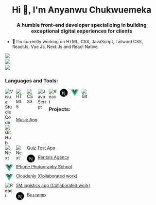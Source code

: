 <h1 align="center">Hi 👋, I'm Anyanwu Chukwuemeka</h1>
<h3 align="center">A humble front-end developer specializing in building exceptional digital experiences for clients</h3>

- 🔭 I’m currently working on HTML, CSS, JavaScript, Tailwind CSS, ReactJs, Vue Js, Next.Js and React Native.

![](https://github-readme-stats.vercel.app/api?username=princeemeka965&theme=radical&hide_border=false&include_all_commits=false&count_private=false)<br/>
![](https://github-readme-streak-stats.herokuapp.com/?user=princeemeka965s&theme=radical&hide_border=false)<br/>
![](https://github-readme-stats.vercel.app/api/top-langs/?username=princeemeka965&theme=radical&hide_border=false&include_all_commits=false&count_private=false&layout=compact)

### Languages and Tools:

<img align="left" alt="Visual Studio Code" title="VS Code" width="26px" src="https://cdn.jsdelivr.net/gh/devicons/devicon/icons/vscode/vscode-original.svg" style="padding-right:10px;" />
<img align="left" alt="HTML5" width="26px" title="HTML5" src="https://cdn.jsdelivr.net/gh/devicons/devicon/icons/html5/html5-original.svg" style="padding-right:10px;" />
<img align="left" alt="CSS3" width="26px" title="CSS3" src="https://cdn.jsdelivr.net/gh/devicons/devicon/icons/css3/css3-original.svg" style="padding-right:10px;" />
<img align="left" alt="JavaScript" width="26px" title="Native Javascript" src="https://cdn.jsdelivr.net/gh/devicons/devicon/icons/javascript/javascript-original.svg" style="padding-right:10px;" />
<img align="left" alt="React" width="26px" title="React" src="https://cdn.jsdelivr.net/gh/devicons/devicon/icons/react/react-original.svg" style="padding-right:10px;" />
<img align="left" alt="Next" width="26px" title="Next.Js" src="https://github.com/devicons/devicon/blob/v2.15.1/icons/nextjs/nextjs-original.svg" style="padding-right:10px;" />
<img align="left" alt="Vue" width="26px" title="Vue Js" src="https://github.com/devicons/devicon/blob/v2.15.1/icons/vuejs/vuejs-original.svg" style="padding-right:10px;" />
<img align="left" alt="Git" width="26px" title="Git" src="https://cdn.jsdelivr.net/gh/devicons/devicon/icons/git/git-original.svg" style="padding-right:10px;" />
<img align="left" alt="GitHub" width="26px" title="Github" src="https://user-images.githubusercontent.com/3369400/139447912-e0f43f33-6d9f-45f8-be46-2df5bbc91289.png" style="padding-right:1000px;" />


<br /> <br />
### Projects:

<a href="https://music-app-plum-gamma.vercel.app" target="_blank">Music App <img align="left" alt="Next" width="26px" title="Next.Js" src="https://cdn.jsdelivr.net/gh/devicons/devicon/icons/react/react-original.svg" style="padding-right:10px;" /> </a>

<a href="https://quizgrad-new.netlify.app/" target="_blank">Quiz Test App <img align="left" alt="Next" width="26px" title="Next.Js" src="https://cdn.jsdelivr.net/gh/devicons/devicon/icons/react/react-original.svg" style="padding-right:10px;" /> </a>

<a href="https://rentals-agency-omega.vercel.app/" target="_blank">Rentals Agency <img align="left" alt="Next" width="26px" title="Next.Js" src="https://github.com/devicons/devicon/blob/v2.15.1/icons/nextjs/nextjs-original.svg" style="padding-right:10px;" /> </a>

<a href="https://ips-frontend.vercel.app/" target="_blank">IPhone Photography School <img align="left" alt="Vue" width="26px" title="Vue Js" src="https://github.com/devicons/devicon/blob/v2.15.1/icons/vuejs/vuejs-original.svg" style="padding-right:10px;" /> </a>

<a href="https://cloudenly.com/" target="_blank">Cloudenly <img align="left" alt="Vue" width="26px" title="Vue Js" src="https://github.com/devicons/devicon/blob/v2.15.1/icons/vuejs/vuejs-original.svg" style="padding-right:10px;" /> (Collaborated work) </a>

<a href="https://5mlog.netlify.app/" target="_blank">5M logistics app <img align="left" alt="React" width="26px" title="React" src="https://cdn.jsdelivr.net/gh/devicons/devicon/icons/react/react-original.svg" style="padding-right:10px;" /> (Collaborated work) </a>

<a href="https://buzcamp.com" target="_blank">Buzcamp <img align="left" alt="Next" width="26px" title="Next.Js" src="https://github.com/devicons/devicon/blob/v2.15.1/icons/nextjs/nextjs-original.svg" style="padding-right:10px;" /> </a>

